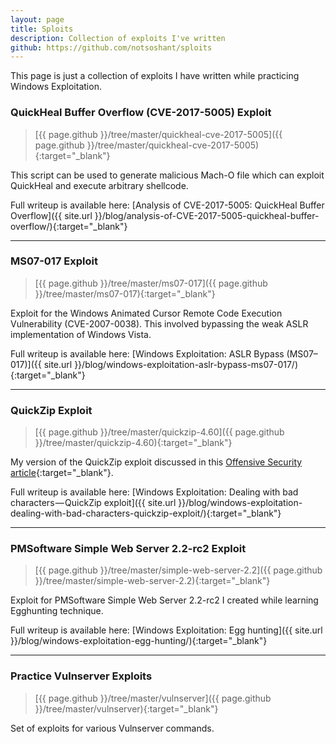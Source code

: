 ```yaml
---
layout: page
title: Sploits
description: Collection of exploits I've written
github: https://github.com/notsoshant/sploits
---
```


This page is just a collection of exploits I have written while practicing Windows Exploitation.

### QuickHeal Buffer Overflow (CVE-2017-5005) Exploit

> [{{ page.github }}/tree/master/quickheal-cve-2017-5005]({{ page.github }}/tree/master/quickheal-cve-2017-5005){:target="_blank"}

This script can be used to generate malicious Mach-O file which can exploit QuickHeal and execute arbitrary shellcode.

Full writeup is available here: [Analysis of CVE-2017-5005: QuickHeal Buffer Overflow]({{ site.url }}/blog/analysis-of-CVE-2017-5005-quickheal-buffer-overflow/){:target="_blank"}

---

### MS07-017 Exploit

> [{{ page.github }}/tree/master/ms07-017]({{ page.github }}/tree/master/ms07-017){:target="_blank"}

Exploit for the Windows Animated Cursor Remote Code Execution Vulnerability (CVE-2007-0038). This involved bypassing the weak ASLR implementation of Windows Vista.

Full writeup is available here: [Windows Exploitation: ASLR Bypass (MS07–017)]({{ site.url }}/blog/windows-exploitation-aslr-bypass-ms07-017/){:target="_blank"}

---

### QuickZip Exploit

> [{{ page.github }}/tree/master/quickzip-4.60]({{ page.github }}/tree/master/quickzip-4.60){:target="_blank"}

My version of the QuickZip exploit discussed in this [Offensive Security article](https://www.offensive-security.com/vulndev/quickzip-stack-bof-0day-a-box-of-chocolates/){:target="_blank"}.

Full writeup is available here: [Windows Exploitation: Dealing with bad characters — QuickZip exploit]({{ site.url }}/blog/windows-exploitation-dealing-with-bad-characters-quickzip-exploit/){:target="_blank"}

---

### PMSoftware Simple Web Server 2.2-rc2 Exploit

> [{{ page.github }}/tree/master/simple-web-server-2.2]({{ page.github }}/tree/master/simple-web-server-2.2){:target="_blank"}

Exploit for PMSoftware Simple Web Server 2.2-rc2 I created while learning Egghunting technique.

Full writeup is available here: [Windows Exploitation: Egg hunting]({{ site.url }}/blog/windows-exploitation-egg-hunting/){:target="_blank"}

---

### Practice Vulnserver Exploits

> [{{ page.github }}/tree/master/vulnserver]({{ page.github }}/tree/master/vulnserver){:target="_blank"}

Set of exploits for various Vulnserver commands.
